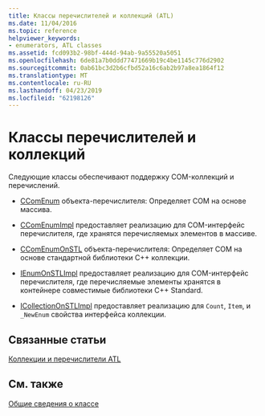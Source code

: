 ```yaml
---
title: Классы перечислителей и коллекций (ATL)
ms.date: 11/04/2016
ms.topic: reference
helpviewer_keywords:
- enumerators, ATL classes
ms.assetid: fcd093b2-98bf-444d-94ab-9a55520a5051
ms.openlocfilehash: 6de81a7b0ddd77471669b19c4be1145c776d2902
ms.sourcegitcommit: 0ab61bc3d2b6cfbd52a16c6ab2b97a8ea1864f12
ms.translationtype: MT
ms.contentlocale: ru-RU
ms.lasthandoff: 04/23/2019
ms.locfileid: "62198126"
---
```

# <a name="enumerators-and-collections-classes"></a>Классы перечислителей и коллекций

Следующие классы обеспечивают поддержку COM-коллекций и перечислений.

- [CComEnum](../atl/reference/ccomenum-class.md) объекта-перечислителя: Определяет COM на основе массива.

- [CComEnumImpl](../atl/reference/ccomenumimpl-class.md) предоставляет реализацию для COM-интерфейс перечислителя, где хранятся перечисляемых элементов в массиве.

- [CComEnumOnSTL](../atl/reference/ccomenumonstl-class.md) объекта-перечислителя: Определяет COM на основе стандартной библиотеки C++ коллекции.

- [IEnumOnSTLImpl](../atl/reference/ienumonstlimpl-class.md) предоставляет реализацию для COM-интерфейс перечислителя, где перечисляемые элементы хранятся в контейнере совместимые библиотеки C++ Standard.

- [ICollectionOnSTLImpl](../atl/reference/icollectiononstlimpl-class.md) предоставляет реализацию для `Count`, `Item`, и `_NewEnum` свойства интерфейса коллекции.

## <a name="related-articles"></a>Связанные статьи

[Коллекции и перечислители ATL](../atl/atl-collections-and-enumerators.md)

## <a name="see-also"></a>См. также

[Общие сведения о классе](../atl/atl-class-overview.md)
